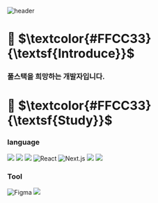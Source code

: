 ![header](https://capsule-render.vercel.app/api?type=transparent&height=300&section=header&text=HELLO👋&fontSize=90&fontColor=FFCC33)

 # 💬 $\textcolor{#FFCC33}{\textsf{Introduce}}$  
### 풀스택을 희망하는 개발자입니다.  



 # 🌱 $\textcolor{#FFCC33}{\textsf{Study}}$  
### language
  
<img src="https://img.shields.io/badge/-HTML-E34F26?style=flat&logo=HTML5&logoColor=white"/> <img src="https://img.shields.io/badge/-CSS-1572B6?style=flat&logo=CSS3&logoColor=white"/> <img src="https://img.shields.io/badge/-JavaScript-F7DF1E?style=flat&logo=JavaScript&logoColor=white"/> <img alt="React" src ="https://img.shields.io/badge/React-61DAFB.svg?&logo=React&logoColor=black"/> <img alt="Next.js" src ="https://img.shields.io/badge/Next.js-000000.svg?&logo=Next.js&logoColor=white"/>  <img src="https://img.shields.io/badge/java-007396?&logo=java&logoColor=white"> <img src="https://img.shields.io/badge/c++-00599C?&logo=c%2B%2B&logoColor=white">


### Tool   
  
<img alt="Figma" src ="https://img.shields.io/badge/Figma-F24E1E.svg?&logo=Figma&logoColor=white"/> <img src="https://img.shields.io/badge/linux-FCC624?&logo=linux&logoColor=black"> 


<!--
**Jang-SoHyeon/Jang-SoHyeon** is a ✨ _special_ ✨ repository because its `README.md` (this file) appears on your GitHub profile.

Here are some ideas to get you started:

- 🔭 I’m currently working on ...
- 🌱 I’m currently learning ...
- 👯 I’m looking to collaborate on ...
- 🤔 I’m looking for help with ...
- 💬 Ask me about ...
- 📫 How to reach me: ...
- 😄 Pronouns: ...
- ⚡ Fun fact: ...
-->

